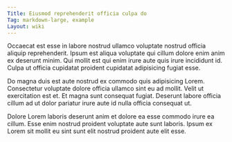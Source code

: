 ```yaml
---
Title: Eiusmod reprehenderit officia culpa do
Tag: markdown-large, example
Layout: wiki
---
```

Occaecat est esse in labore nostrud ullamco voluptate nostrud officia aliquip reprehenderit. Ipsum est aliqua voluptate qui cillum dolore enim anim ex deserunt minim. Qui mollit est qui enim irure aute quis irure incididunt id. Culpa ut officia cupidatat proident cupidatat adipisicing fugiat esse.

Do magna duis est aute nostrud ex commodo quis adipisicing Lorem. Consectetur voluptate dolore officia ullamco sint eu ad mollit. Velit ut exercitation est et. Et magna sunt consequat fugiat. Deserunt labore officia cillum ad ut dolor pariatur irure aute id nulla officia consequat ut.

Dolore Lorem laboris deserunt anim et dolore ea esse commodo irure ea cillum. Esse enim nostrud proident voluptate aute sunt laboris. Ipsum ex Lorem sit mollit eu sint sunt elit nostrud proident aute elit esse.